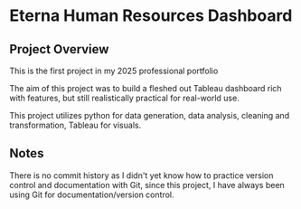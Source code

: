 # Eterna Human Resources Dashboard

## Project Overview

This is the first project in my 2025 professional portfolio

The aim of this project was to build a fleshed out Tableau dashboard rich with features, but still realistically practical for real-world use.

This project utilizes python for data generation, data analysis, cleaning and transformation, Tableau for visuals.

## Notes
There is no commit history as I didn't yet know how to practice version control and documentation with Git, since this project, I have always been using Git for documentation/version control.
